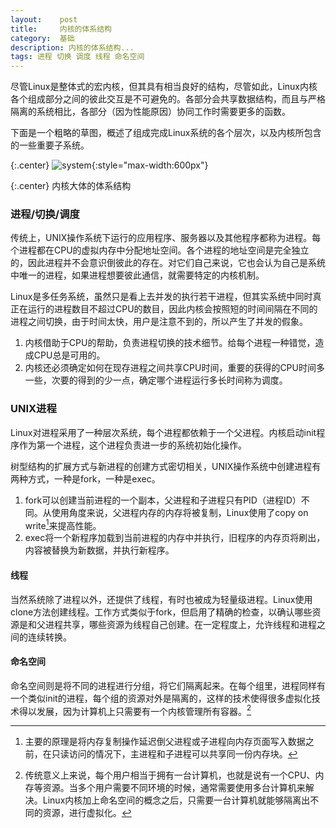 ```yaml
---
layout:    post
title:     内核的体系结构
category:  基础
description: 内核的体系结构...
tags: 进程 切换 调度 线程 命名空间
---
```

尽管Linux是整体式的宏内核，但其具有相当良好的结构，尽管如此，Linux内核各个组成部分之间的彼此交互是不可避免的。各部分会共享数据结构，而且与严格隔离的系统相比，各部分（因为性能原因）协同工作时需要更多的函数。

下面是一个粗略的草图，概述了组成完成Linux系统的各个层次，以及内核所包含的一些重要子系统。

{:.center}
![system](/blog/images/linux-system.png){:style="max-width:600px"}

{:.center}
内核大体的体系结构

### 进程/切换/调度 ###

传统上，UNIX操作系统下运行的应用程序、服务器以及其他程序都称为进程。每个进程都在CPU的虚拟内存中分配地址空间。各个进程的地址空间是完全独立的，因此进程并不会意识倒彼此的存在。对它们自己来说，它也会认为自己是系统中唯一的进程，如果进程想要彼此通信，就需要特定的内核机制。

Linux是多任务系统，虽然只是看上去并发的执行若干进程，但其实系统中同时真正在运行的进程数目不超过CPU的数目，因此内核会按照短的时间间隔在不同的进程之间切换，由于时间太快，用户是注意不到的，所以产生了并发的假象。

1. 内核借助于CPU的帮助，负责进程切换的技术细节。给每个进程一种错觉，造成CPU总是可用的。
2. 内核还必须确定如何在现存进程之间共享CPU时间，重要的获得的CPU时间多一些，次要的得到的少一点，确定哪个进程运行多长时间称为调度。

### UNIX进程 ###

Linux对进程采用了一种层次系统，每个进程都依赖于一个父进程。内核启动init程序作为第一个进程，这个进程负责进一步的系统初始化操作。

树型结构的扩展方式与新进程的创建方式密切相关，UNIX操作系统中创建进程有两种方式，一种是fork，一种是exec。

1. fork可以创建当前进程的一个副本，父进程和子进程只有PID（进程ID）不同。从使用角度来说，父进程内存的内存将被复制，Linux使用了copy on write[^copyonwrite]来提高性能。
2. exec将一个新程序加载到当前进程的内存中并执行，旧程序的内存页将刷出，内容被替换为新数据，并执行新程序。

[^copyonwrite]: 主要的原理是将内存复制操作延迟倒父进程或子进程向内存页面写入数据之前，在只读访问的情况下，主进程和子进程可以共享同一份内存块。

#### 线程 ####

当然系统除了进程以外，还提供了线程，有时也被成为轻量级进程。Linux使用clone方法创建线程。工作方式类似于fork，但启用了精确的检查，以确认哪些资源是和父进程共享，哪些资源为线程自己创建。在一定程度上，允许线程和进程之间的连续转换。

#### 命名空间 ####

命名空间则是将不同的进程进行分组，将它们隔离起来。在每个组里，进程同样有一个类似init的进程，每个组的资源对外是隔离的，这样的技术使得很多虚拟化技术得以发展，因为计算机上只需要有一个内核管理所有容器。[^problem]

[^problem]: 传统意义上来说，每个用户相当于拥有一台计算机，也就是说有一个CPU、内存等资源。当多个用户需要不同环境的时候，通常需要使用多台计算机来解决。Linux内核加上命名空间的概念之后，只需要一台计算机就能够隔离出不同的资源，进行虚拟化。